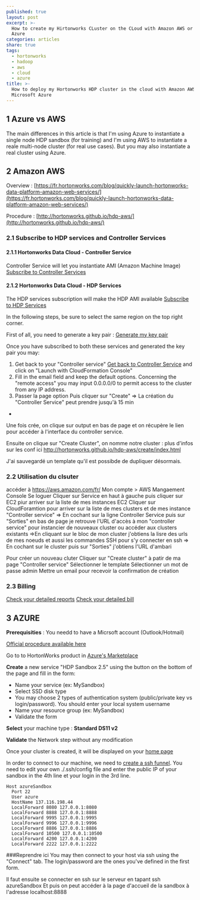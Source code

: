 ```yaml
---
published: true
layout: post
excerpt: >-
  How to create my Hirtonworks CLuster on the CLoud with Amazon AWS or Microsoft
  Azure
categories: articles
share: true
tags:
  - hortonworks
  - hadoop
  - aws
  - cloud
  - azure
title: >-
  How to deploy my Hortonworks HDP cluster in the cloud with Amazon AWS and
  Microsoft Azure
---
```

## 1 Azure vs AWS

The main differences in this article is that I'm using Azure to instantiate a single node HDP sandbox (for training) and I'm using AWS to instantiate a reale multi-node cluster (for real use cases). But you may also instantiate a real cluster using Azure.

## 2 Amazon AWS

Overview : [https://fr.hortonworks.com/blog/quickly-launch-hortonworks-data-platform-amazon-web-services/](https://fr.hortonworks.com/blog/quickly-launch-hortonworks-data-platform-amazon-web-services/)

Procedure : [http://hortonworks.github.io/hdp-aws/](http://hortonworks.github.io/hdp-aws/)

### 2.1 Subscribe to HDP services and Controller Services
#### 2.1.1 Hortonworks Data Cloud - Controller Service
Controller Service will let you instantiate AMI (Amazon Machine Image)
[Subscribe to Controller Services](https://aws.amazon.com/marketplace/pp/B01LXOQBOU?qid=1488444197744&sr=0-2&ref_=srh_res_product_title)

#### 2.1.2 Hortonworks Data Cloud - HDP Services
The HDP services subscription will make the HDP AMI available
[Subscribe to HDP Services](https://aws.amazon.com/marketplace/fulfillment?pricing=hourly&productId=1eeff3e2-5715-4e42-9ef0-023f823095af&ref_=dtl_psb_continue&region=us-east-1)

In the following steps, be sure to select the same region on the top right corner.

First of all, you need to generate a key pair : [Generate my key pair](https://eu-west-1.console.aws.amazon.com/ec2/v2/home?region=eu-west-1#KeyPairs:sort=keyName) 

Once you have subscribed to both these services and generated the key pair you may:
1. Get back to your "Controller service" [Get back to Controller Service](https://aws.amazon.com/marketplace/pp/B01LXOQBOU?qid=1488444197744&sr=0-2&ref_=srh_res_product_title) and click on "Launch with CloudFormation Console"
2. Fill in the email field and keep the default options. Concerning the "remote access" you may input 0.0.0.0/0 to permit access to the cluster from any IP address.
3. Passer la page option
Puis cliquer sur "Create" => La création du "Controller Service" peut prendre jusqu'à 15 min
* 
Une fois crée, on clique sur output en bas de page et on récupère le lien pour accéder à l'interface du controller service. 

Ensuite on clique sur "Create Cluster", on nomme notre cluster : plus d'infos sur les conf ici http://hortonworks.github.io/hdp-aws/create/index.html 

J'ai sauvegardé un template qu'il est possibde de dupliquer désormais.

### 2.2 Utilisation du clsuter

accéder  à https://aws.amazon.com/fr/
Mon compte > AWS Mangaement Console
Se loguer
Cliquer sur Service en haut à gauche puis cliquer sur EC2 piur arriver sur la liste de mes instances EC2
Cliquer sur CloudForamtion pour arriver sur la liste de mes clusters et de mes instance "Controller service"
 => En cochant sur la ligne Controller Service puis sur "Sorties" en bas de page je retrouve l'URL d'accès à mon "controller service" pour instancier de nouveaux cluster ou accéder aux clusters existants 
   =>En cliquant sur le bloc de mon cluster j'obtiens la lisre des urls de mes noeuds  et aussi les commandes SSH pour s'y connecter en ssh
 => En cochant sur le cluster puis sur "Sorties" j'obtiens l'URL d'ambari

Pour créer un nouveau cluter
Cliquer sur "Create cluster" à patir de ma page "Controller service"
Sélectionner le template
Sélectionner un mot de passe admin
Mettre un email pour recevoir la confirmation de création

### 2.3 Billing

[Check your detailed reports](https://console.aws.amazon.com/billing/home#/costexplorer)
[Check your detailed bill](https://console.aws.amazon.com/billing/home#/bill?year=2017&month=3)


## 3 AZURE 

**Prerequisities** : You needd to have a Micrsoft account (Outlook/Hotmail)

[Official procedure available here](https://fr.hortonworks.com/hadoop-tutorial/deploying-hortonworks-sandbox-on-microsoft-azure/#find-hortonworks-sandbox-on-azure-marketplace)

Go to to HortonWorks product in [Azure's Marketplace](https://portal.azure.com/#create/hortonworks.hortonworks-sandboxsandbox25) 

**Create** a new service "HDP Sandbox 2.5" using the button on the bottom of the page and fill in the form: 
- Name your service (ex: MySandbox)
- Select SSD disk type
- You may choose 2 types of authentication system (public/private key vs login/password). You should enter your local system username
- Name your resource group (ex: MySandbox)
- Validate the form

**Select** your machine type : **Standard DS11 v2** 

**Validate** the Network step without any modification

Once your cluster is created, it will be displayed on your [home page](https://portal.azure.com/#)

In order to connect to our machine, we need to [create a ssh funnel](https://fr.hortonworks.com/hadoop-tutorial/port-forwarding-azure-sandbox/). You need to edit your own ./.ssh/config file and enter the public IP of your sandbox in the 4th line et your login in the 3rd line.
```shell
Host azureSandbox
  Port 22
  User azure
  HostName 137.116.198.44
  LocalForward 8080 127.0.0.1:8080
  LocalForward 8888 127.0.0.1:8888
  LocalForward 9995 127.0.0.1:9995
  LocalForward 9996 127.0.0.1:9996
  LocalForward 8886 127.0.0.1:8886
  LocalForward 10500 127.0.0.1:10500
  LocalForward 4200 127.0.0.1:4200
  LocalForward 2222 127.0.0.1:2222
```
###Reprendre ici
You may then connect to your host via ssh using the "Connect" tab. The login/password are the ones you've defined in the first form. 

Il faut ensuite se connecter en ssh sur le serveur en tapant ssh azureSandbox
Et puis on peut accéder à la page d'accueil de la sandbox à l'adresse localhost:8888
